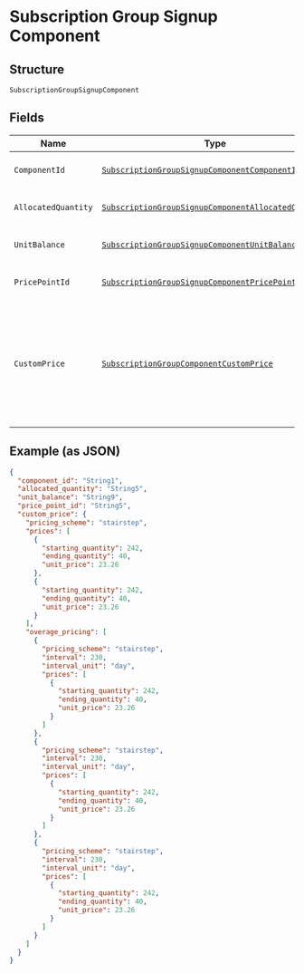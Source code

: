 
# Subscription Group Signup Component

## Structure

`SubscriptionGroupSignupComponent`

## Fields

| Name | Type | Tags | Description | Getter | Setter |
|  --- | --- | --- | --- | --- | --- |
| `ComponentId` | [`SubscriptionGroupSignupComponentComponentId`](../../doc/models/containers/subscription-group-signup-component-component-id.md) | Optional | This is a container for one-of cases. | SubscriptionGroupSignupComponentComponentId getComponentId() | setComponentId(SubscriptionGroupSignupComponentComponentId componentId) |
| `AllocatedQuantity` | [`SubscriptionGroupSignupComponentAllocatedQuantity`](../../doc/models/containers/subscription-group-signup-component-allocated-quantity.md) | Optional | This is a container for one-of cases. | SubscriptionGroupSignupComponentAllocatedQuantity getAllocatedQuantity() | setAllocatedQuantity(SubscriptionGroupSignupComponentAllocatedQuantity allocatedQuantity) |
| `UnitBalance` | [`SubscriptionGroupSignupComponentUnitBalance`](../../doc/models/containers/subscription-group-signup-component-unit-balance.md) | Optional | This is a container for one-of cases. | SubscriptionGroupSignupComponentUnitBalance getUnitBalance() | setUnitBalance(SubscriptionGroupSignupComponentUnitBalance unitBalance) |
| `PricePointId` | [`SubscriptionGroupSignupComponentPricePointId`](../../doc/models/containers/subscription-group-signup-component-price-point-id.md) | Optional | This is a container for one-of cases. | SubscriptionGroupSignupComponentPricePointId getPricePointId() | setPricePointId(SubscriptionGroupSignupComponentPricePointId pricePointId) |
| `CustomPrice` | [`SubscriptionGroupComponentCustomPrice`](../../doc/models/subscription-group-component-custom-price.md) | Optional | Used in place of `price_point_id` to define a custom price point unique to the subscription. You still need to provide `component_id`. | SubscriptionGroupComponentCustomPrice getCustomPrice() | setCustomPrice(SubscriptionGroupComponentCustomPrice customPrice) |

## Example (as JSON)

```json
{
  "component_id": "String1",
  "allocated_quantity": "String5",
  "unit_balance": "String9",
  "price_point_id": "String5",
  "custom_price": {
    "pricing_scheme": "stairstep",
    "prices": [
      {
        "starting_quantity": 242,
        "ending_quantity": 40,
        "unit_price": 23.26
      },
      {
        "starting_quantity": 242,
        "ending_quantity": 40,
        "unit_price": 23.26
      }
    ],
    "overage_pricing": [
      {
        "pricing_scheme": "stairstep",
        "interval": 230,
        "interval_unit": "day",
        "prices": [
          {
            "starting_quantity": 242,
            "ending_quantity": 40,
            "unit_price": 23.26
          }
        ]
      },
      {
        "pricing_scheme": "stairstep",
        "interval": 230,
        "interval_unit": "day",
        "prices": [
          {
            "starting_quantity": 242,
            "ending_quantity": 40,
            "unit_price": 23.26
          }
        ]
      },
      {
        "pricing_scheme": "stairstep",
        "interval": 230,
        "interval_unit": "day",
        "prices": [
          {
            "starting_quantity": 242,
            "ending_quantity": 40,
            "unit_price": 23.26
          }
        ]
      }
    ]
  }
}
```

